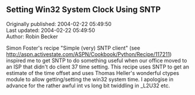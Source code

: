 ## Setting Win32 System Clock Using SNTP  
Originally published: 2004-02-22 05:49:50  
Last updated: 2004-02-22 05:49:50  
Author: Robin Becker  
  
Simon Foster's recipe "Simple (very) SNTP client"
(see http://aspn.activestate.com/ASPN/Cookbook/Python/Recipe/117211)
inspired me to get SNTP to do something useful when our office
moved to an ISP that didn't do client 37 time setting.
This recipe uses SNTP to get an estimate of the time offset
and uses Thomas Heller's wonderful ctypes module to allow
getting/setting the win32 system time. I apologise in advance
for the rather awful int vs long bit twiddling in _L2U32 etc.